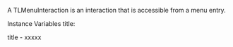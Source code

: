 A TLMenuInteraction is an interaction that is accessible from a menu entry.

Instance Variables
	title:		<Object>

title
	- xxxxx

